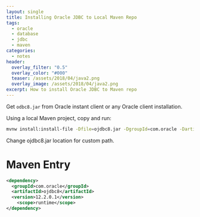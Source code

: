 ```yaml
---
layout: single
title: Installing Oracle JDBC to Local Maven Repo
tags:
  - oracle
  - database
  - jdbc
  - maven
categories:
  - notes
header:
  overlay_filter: "0.5"
  overlay_color: "#000"
  teaser: /assets/2018/04/java2.png
  overlay_image: /assets/2018/04/java2.png
excerpt: How to install Oracle JDBC to Maven repo
---
```


Get `odbc8.jar` from Oracle instant client or any Oracle client installation.

Using a local Maven project, copy and run:

```bash
mvnw install:install-file -Dfile=ojdbc8.jar -DgroupId=com.oracle -DartifactId=ojdbc8 -Dversion=12.2.0.1 -Dpackaging=jar
```

Change ojdbc8.jar location for custom path.

# Maven Entry

```xml
<dependency>
  <groupId>com.oracle</groupId>
  <artifactId>ojdbc8</artifactId>
  <version>12.2.0.1</version>
	<scope>runtime</scope>
</dependency>
```